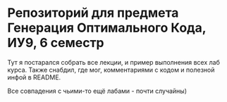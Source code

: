 # Репозиторий для предмета Генерация Оптимального Кода, ИУ9, 6 семестр

Тут я постарался собрать все лекции, и пример выполнения всех лаб курса. Также снабдил, где мог, комментариями с кодом и полезной инфой в README.

Все совпадения с чьими-то ещё лабами - почти случайны)
